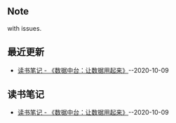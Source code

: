 ## Note
with issues.
## 最近更新
- [读书笔记 - 《数据中台：让数据用起来》](https://github.com/Cui1994/note/issues/1)--2020-10-09
## 读书笔记
- [读书笔记 - 《数据中台：让数据用起来》](https://github.com/Cui1994/note/issues/1)--2020-10-09
